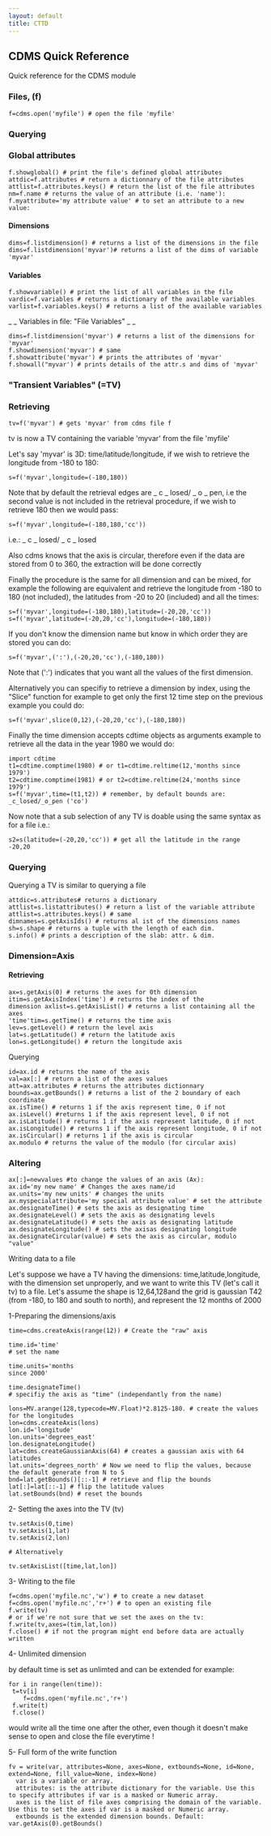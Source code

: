 ```yaml
---
layout: default
title: CTTD 
---
```

##  CDMS Quick Reference

Quick reference for the CDMS module

###   Files, (f)  
    
    f=cdms.open('myfile') # open the file 'myfile'

###   Querying 

###  Global attributes 
    
    f.showglobal() # print the file's defined global attributes  
    attdic=f.attributes # return a dictionnary of the file attributes  
    attlist=f.attributes.keys() # return the list of the file attributes  
    nm=f.name # returns the value of an attribute (i.e. 'name'):  
    f.myattribute='my attribute value' # to set an attribute to a new value:

#### Dimensions
    
    dims=f.listdimension() # returns a list of the dimensions in the file  
    dims=f.listdimension('myvar')# returns a list of the dims of variable 'myvar'

#### Variables
    
    f.showvariable() # print the list of all variables in the file  
    vardic=f.variables # returns a dictionary of the available variables  
    varlist=f.variables.keys() # returns a list of the available variables

_ _ Variables in file: "File Variables"  _ _
    
    dims=f.listdimension('myvar') # returns a list of the dimensions for 'myvar'  
    f.showdimension('myvar') # same  
    f.showattribute('myvar') # prints the attributes of 'myvar'  
    f.showall("myvar') # prints details of the attr.s and dims of 'myvar'  

###   "Transient Variables" (=TV)   
###   Retrieving 
    
    tv=f('myvar') # gets 'myvar' from cdms file f  
    
tv is now a TV containing the variable 'myvar' from the file 'myfile'

Let's say 'myvar' is 3D: time/latitude/longitude, if we wish to retrieve the
longitude from -180 to 180:
    
    s=f('myvar',longitude=(-180,180))

Note that by default the retrieval edges are _ c _ losed/ _ o _ pen, i.e the
second value is not included in the retrieval procedure, if we wish to
retrieve 180 then we would pass:
    
    s=f('myvar',longitude=(-180,180,'cc'))   
    
i.e.: _ c _ losed/ _ c _ losed

Also cdms knows that the axis is circular, therefore even if the data are
stored from 0 to 360, the extraction will be done correctly

Finally the procedure is the same for all dimension and can be mixed, for
example the following are equivalent and retrieve the longitude from -180 to
180 (not included), the latitudes from -20 to 20 (included) and all the times:
    
    s=f('myvar',longitude=(-180,180),latitude=(-20,20,'cc'))  
    s=f('myvar',latitude=(-20,20,'cc'),longitude=(-180,180))

If you don't know the dimension name but know in which order they are stored
you can do:
    
    s=f('myvar',(':'),(-20,20,'cc'),(-180,180))

Note that (':') indicates that you want all the values of the first dimension.

Alternatively you can specifiy to retrieve a dimension by index, using the
"Slice" function for example to get only the first 12 time step on the
previous example you could do:
    
    s=f('myvar',slice(0,12),(-20,20,'cc'),(-180,180))

Finally the time dimension accepts cdtime objects as arguments example to
retrieve all the data in the year 1980 we would do:
    
    import cdtime  
    t1=cdtime.comptime(1980) # or t1=cdtime.reltime(12,'months since 1979')  
    t2=cdtime.comptime(1981) # or t2=cdtime.reltime(24,'months since 1979')  
    s=f('myvar',time=(t1,t2)) # remember, by default bounds are: _c_losed/_o_pen ('co')

Now note that a sub selection of any TV is doable using the same syntax as for
a file i.e.:
    
    s2=s(latitude=(-20,20,'cc')) # get all the latitude in the range -20,20

###   Querying  

Querying a TV is similar to querying a file
    
    attdic=s.attributes# returns a dictionary  
    attlist=s.listattributes() # return a list of the variable attribute  
    attlist=s.attributes.keys() # same  
    dimnames=s.getAxisIds() # returns al ist of the dimensions names  
    sh=s.shape # returns a tuple with the length of each dim.  
    s.info() # prints a description of the slab: attr. & dim.

  

###  Dimension=Axis  
####     Retrieving  
    
    ax=s.getAxis(0) # returns the axes for 0th dimension  
    itim=s.getAxisIndex('time') # returns the index of the  
    dimension axlist=s.getAxisList() # returns a list containing all the axes  
    'time'tim=s.getTime() # returns the time axis  
    lev=s.getLevel() # return the level axis  
    lat=s.getLatitude() # return the latitude axis  
    lon=s.getLongitude() # return the longitude axis

 Querying  
    
    id=ax.id # returns the name of the axis  
    val=ax[:] # return a list of the axes values  
    att=ax.attributes # returns the attributes dictionnary  
    bounds=ax.getBounds() # returns a list of the 2 boundary of each coordinate  
    ax.isTime() # returns 1 if the axis represent time, 0 if not  
    ax.isLevel() #returns 1 if the axis represent level, 0 if not  
    ax.isLatitude() # returns 1 if the axis represent latitude, 0 if not  
    ax.isLongitude() # returns 1 if the axis represent longitude, 0 if not  
    ax.isCircular() # returns 1 if the axis is circular  
    ax.modulo # returns the value of the modulo (for circular axis)

###   Altering  
    
    ax[:]=newvalues #to change the values of an axis (Ax):  
    ax.id='my new name' # Changes the axes name/id  
    ax.units='my new units' # changes the units  
    ax.myspecialattribute='my special attribute value' # set the attribute  
    ax.designateTime() # sets the axis as designating time  
    ax.designateLevel() # sets the axis as designating levels  
    ax.designateLatitude() # sets the axis as designating latitude  
    ax.designateLongitude() # sets the axisas designating longitude  
    ax.designateCircular(value) # sets the axis as circular, modulo "value"

Writing data to a file  

Let's suppose we have a TV having the dimensions: time,latitude,longitude,
with the dimension set unproperly, and we want to write this TV (let's call it
tv) to a file. Let's assume the shape is 12,64,128and the grid is gaussian T42
(from -180, to 180 and south to north), and represent the 12 months of 2000

1-Preparing the dimensions/axis

    time=cdms.createAxis(range(12)) # Create the "raw" axis
    
    time.id='time'  
    # set the name
    
    time.units='months  
    since 2000'
    
    time.designateTime()  
    # specifiy the axis as "time" (independantly from the name)
    
    lons=MV.arange(128,typecode=MV.Float)*2.8125-180. # create the values for the longitudes  
    lon=cdms.createAxis(lons)  
    lon.id='longitude'  
    lon.units='degrees_east'  
    lon.designateLongitude()  
    lat=cdms.createGaussianAxis(64) # creates a gaussian axis with 64 latitudes  
    lat.units='degrees_north' # Now we need to flip the values, because the default generate from N to S  
    bnd=lat.getBounds()[::-1] # retrieve and flip the bounds  
    lat[:]=lat[::-1] # flip the latitude values  
    lat.setBounds(bnd) # reset the bounds

2- Setting the axes into the TV (tv)
    
    tv.setAxis(0,time)  
    tv.setAxis(1,lat)  
    tv.setAxis(2,lon)  
      
    # Alternatively  
      
    tv.setAxisList([time,lat,lon])

3- Writing to the file
    
    f=cdms.open('myfile.nc','w') # to create a new dataset   
    f=cdms.open('myfile.nc','r+') # to open an existing file   
    f.write(tv)   
    # or if we're not sure that we set the axes on the tv:   
    f.write(tv,axes=(tim,lat,lon))   
    f.close() # if not the program might end before data are actually written

4- Unlimited dimension

by default time is set as unlimted and can be extended for example:
    
    for i in range(len(time)):  
     t=tv[i]  
        f=cdms.open('myfile.nc','r+')  
     f.write(t)  
     f.close()

would write all the time one after the other, even though it doesn't make
sense to open and close the file everytime !

5- Full form of the write function
    
    fv = write(var, attributes=None, axes=None, extbounds=None, id=None, extend=None, fill_value=None, index=None)  
      var is a variable or array.  
      attributes: is the attribute dictionary for the variable. Use this to specify attributes if var is a masked or Numeric array.  
      axes is the list of file axes comprising the domain of the variable. Use this to set the axes if var is a masked or Numeric array.  
      extbounds is the extended dimension bounds. Default: var.getAxis(0).getBounds()  
